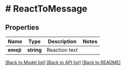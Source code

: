 # # ReactToMessage

## Properties

Name | Type | Description | Notes
------------ | ------------- | ------------- | -------------
**emoji** | **string** | Reaction text |

[[Back to Model list]](../../README.md#models) [[Back to API list]](../../README.md#endpoints) [[Back to README]](../../README.md)

